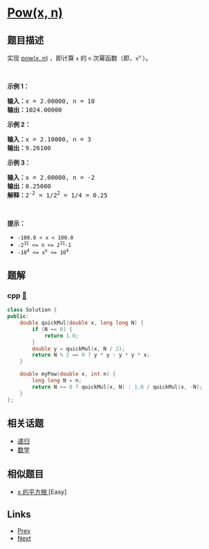
# [Pow(x, n)](https://leetcode-cn.com/problems/powx-n)

## 题目描述

<p>实现&nbsp;<a href="https://www.cplusplus.com/reference/valarray/pow/" target="_blank">pow(<em>x</em>, <em>n</em>)</a>&nbsp;，即计算 <code>x</code> 的 <code>n</code> 次幂函数（即，<code>x<sup>n</sup></code><sup><span style="font-size:10.8333px"> </span></sup>）。</p>

<p>&nbsp;</p>

<p><strong>示例 1：</strong></p>

<pre>
<strong>输入：</strong>x = 2.00000, n = 10
<strong>输出：</strong>1024.00000
</pre>

<p><strong>示例 2：</strong></p>

<pre>
<strong>输入：</strong>x = 2.10000, n = 3
<strong>输出：</strong>9.26100
</pre>

<p><strong>示例 3：</strong></p>

<pre>
<strong>输入：</strong>x = 2.00000, n = -2
<strong>输出：</strong>0.25000
<strong>解释：</strong>2<sup>-2</sup> = 1/2<sup>2</sup> = 1/4 = 0.25
</pre>

<p>&nbsp;</p>

<p><strong>提示：</strong></p>

<ul>
	<li><code>-100.0 &lt; x &lt; 100.0</code></li>
	<li><code>-2<sup>31</sup> &lt;= n &lt;= 2<sup>31</sup>-1</code></li>
	<li><code>-10<sup>4</sup> &lt;= x<sup>n</sup> &lt;= 10<sup>4</sup></code></li>
</ul>


## 题解

### cpp [🔗](powx-n.cpp) 
```cpp
class Solution {
public:
    double quickMul(double x, long long N) {
        if (N == 0) {
            return 1.0;
        }
        double y = quickMul(x, N / 2);
        return N % 2 == 0 ? y * y : y * y * x;
    }

    double myPow(double x, int n) {
        long long N = n;
        return N >= 0 ? quickMul(x, N) : 1.0 / quickMul(x, -N);
    }
};
```


## 相关话题

- [递归](../../tags/recursion.md) 
- [数学](../../tags/math.md) 


## 相似题目

- [x 的平方根 ](../sqrtx/README.md)  [Easy] 


## Links

- [Prev](../group-anagrams/README.md) 
- [Next](../maximum-subarray/README.md) 

